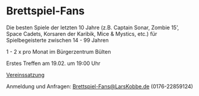 # Brettspiel-Fans

Die besten Spiele der letzten 10 Jahre (z.B. Captain Sonar, Zombie 15’, Space Cadets, Korsaren der Karibik, Mice & Mystics, etc.) für Spielbegeisterte zwischen 14 - 99 Jahren

1 - 2 x pro Monat im Bürgerzentrum Bülten

Erstes Treffen am 19.02. um 19:00 Uhr

[Vereinssatzung](/Brettspiel-Fans%20Verein.pdf)

Anmeldung und Anfragen:
Brettspiel-Fans@LarsKobbe.de (0176-22859124) 
